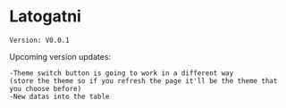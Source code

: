 # Latogatni


```
Version: V0.0.1
```

Upcoming version updates:
```
-Theme switch button is going to work in a different way 
(store the theme so if you refresh the page it'll be the theme that you choose before)
-New datas into the table
